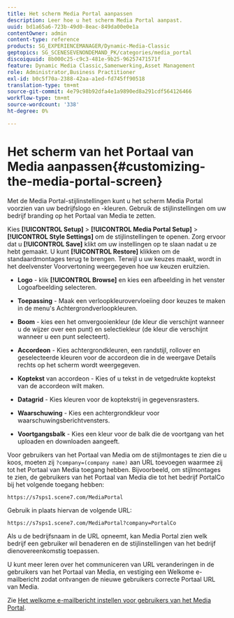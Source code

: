 ```yaml
---
title: Het scherm Media Portal aanpassen
description: Leer hoe u het scherm Media Portal aanpast.
uuid: bd1a65a6-723b-49d0-8eac-849da00e0e1a
contentOwner: admin
content-type: reference
products: SG_EXPERIENCEMANAGER/Dynamic-Media-Classic
geptopics: SG_SCENESEVENONDEMAND_PK/categories/media_portal
discoiquuid: 8b000c25-c9c3-481e-9b25-96257471571f
feature: Dynamic Media Classic,Samenwerking,Asset Management
role: Administrator,Business Practitioner
exl-id: b0c5f70a-2388-42aa-a1ed-fd745ff90518
translation-type: tm+mt
source-git-commit: 4e79c98b92dfa4e1a9890ed8a291cdf564126466
workflow-type: tm+mt
source-wordcount: '338'
ht-degree: 0%

---
```


# Het scherm van het Portaal van Media aanpassen{#customizing-the-media-portal-screen}

Met de Media Portal-stijlinstellingen kunt u het scherm Media Portal voorzien van uw bedrijfslogo en -kleuren. Gebruik de stijlinstellingen om uw bedrijf branding op het Portaal van Media te zetten.

Kies **[!UICONTROL Setup]** > **[!UICONTROL Media Portal Setup]** > **[!UICONTROL Style Settings]** om de stijlinstellingen te openen. Zorg ervoor dat u **[!UICONTROL Save]** klikt om uw instellingen op te slaan nadat u ze hebt gemaakt. U kunt **[!UICONTROL Restore]** klikken om de standaardmontages terug te brengen. Terwijl u uw keuzes maakt, wordt in het deelvenster Voorvertoning weergegeven hoe uw keuzen eruitzien.

* **Logo**  - klik  **[!UICONTROL Browse]** en kies een afbeelding in het venster Logoafbeelding selecteren.

* **Toepassing**  - Maak een verloopkleurovervloeiing door keuzes te maken in de menu&#39;s Achtergrondverloopkleuren.

* **Boom**  - kies een het omvergooienkleur (de kleur die verschijnt wanneer u de wijzer over een punt) en selectiekleur (de kleur die verschijnt wanneer u een punt selecteert).

* **Accordeon**  - Kies achtergrondkleuren, een randstijl, rollover en geselecteerde kleuren voor de accordeon die in de weergave Details rechts op het scherm wordt weergegeven.

* **Koptekst**  van accordeon - Kies of u tekst in de vetgedrukte koptekst van de accordeon wilt maken.

* **Datagrid**  - Kies kleuren voor de koptekstrij in gegevensrasters.

* **Waarschuwing**  - Kies een achtergrondkleur voor waarschuwingsberichtvensters.

* **Voortgangsbalk**  - Kies een kleur voor de balk die de voortgang van het uploaden en downloaden aangeeft.

Voor gebruikers van het Portaal van Media om de stijlmontages te zien die u koos, moeten zij `?company=(company name)` aan URL toevoegen waarmee zij tot het Portaal van Media toegang hebben. Bijvoorbeeld, om stijlmontages te zien, de gebruikers van het Portaal van Media die tot het bedrijf PortalCo bij het volgende toegang hebben:

`https://s7sps1.scene7.com/MediaPortal`

Gebruik in plaats hiervan de volgende URL:

`https://s7sps1.scene7.com/MediaPortal?company=PortalCo`

Als u de bedrijfsnaam in de URL opneemt, kan Media Portal zien welk bedrijf een gebruiker wil benaderen en de stijlinstellingen van het bedrijf dienovereenkomstig toepassen.

U kunt meer leren over het communiceren van URL veranderingen in de gebruikers van het Portaal van Media, en vestiging een Welkome e-mailbericht zodat ontvangen de nieuwe gebruikers correcte Portaal URL van Media.

Zie [Het welkome e-mailbericht instellen voor gebruikers van het Media Portal](adding-media-portal-users.md#setting_up_the_welcome_e_mail_message_for_media_portal_users).
